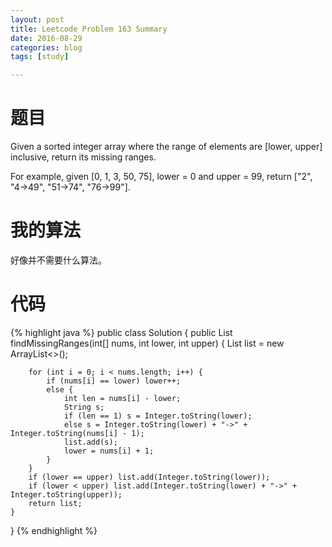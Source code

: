 ```yaml
---
layout: post
title: Leetcode Problem 163 Summary
date: 2016-08-29
categories: blog
tags: [study]

---
```


# 题目

Given a sorted integer array where the range of elements are [lower, upper] inclusive, return its missing ranges.

For example, given [0, 1, 3, 50, 75], lower = 0 and upper = 99, return ["2", "4->49", "51->74", "76->99"].

# 我的算法

好像并不需要什么算法。

# 代码

{% highlight java %}
public class Solution {
    public List<String> findMissingRanges(int[] nums, int lower, int upper) {
        List<String> list = new ArrayList<>();
        
        for (int i = 0; i < nums.length; i++) {
            if (nums[i] == lower) lower++;
            else {
                int len = nums[i] - lower;
                String s;
                if (len == 1) s = Integer.toString(lower);
                else s = Integer.toString(lower) + "->" + Integer.toString(nums[i] - 1);
                list.add(s);
                lower = nums[i] + 1;
            }
        }
        if (lower == upper) list.add(Integer.toString(lower));
        if (lower < upper) list.add(Integer.toString(lower) + "->" + Integer.toString(upper));
        return list;
    }
}
{% endhighlight %}